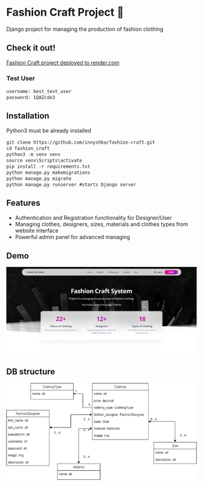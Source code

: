 # Fashion Craft Project 👗

Django project for managing the production of fashion clothing

## Check it out!
[Fashion Craft project deployed to render.com](https://fashion-craft.onrender.com/)

### Test User

```
username: best_test_user
password: 1QAZcde3
```

## Installation

Python3 must be already installed

```shell
git clone https://github.com/innyshka/fashion-craft.git
cd fashion_craft
python3 -m venv venv
source venv\Scripts\activate
pip install -r requirements.txt
python manage.py makemigrations
python manage.py migrate
python manage.py runserver #starts Django server
```

## Features

* Authentication and Registration functionality for Designer/User
* Managing clothes, designers, sizes, materials and clothes types from website interface
* Powerful admin panel for advanced managing

## Demo
![Website Interface](img.png)

## DB structure
![DB structure](db_structure.png)